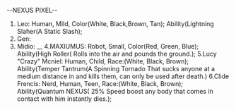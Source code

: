 --NEXUS PIXEL--

1. Leo: Human, Mild, Color(White, Black,Brown, Tan); Ability(Lightning Slaher(A Static Slash);
2. Gen:
3. Midio:
__
4.MAXIUMUS: Robot, Small, Color(Red, Green, Blue); Ability(High Roller( Rolls into the air and pounds the ground.);
5.Lucy "Crazy" Mcniel: Human, Child, Race:(White, Black, Brown); Ability(Temper Tantrum(A Spinning Tornado That sucks anyone at a medium distance in and kills them, can only be used after death.)
6.Clide Frencis: Nerd, Human, Teen, Race:(White, Black, Brown); Ability(Quantum NEXUS( 25% Speed boost any body that comes in contact with him instantly dies.);